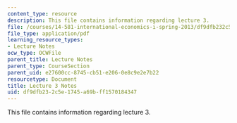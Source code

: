 ```yaml
---
content_type: resource
description: This file contains information regarding lecture 3.
file: /courses/14-581-international-economics-i-spring-2013/df9dfb232c5e1745a69bff1570184347_MIT14_581S13_classnotes3.pdf
file_type: application/pdf
learning_resource_types:
- Lecture Notes
ocw_type: OCWFile
parent_title: Lecture Notes
parent_type: CourseSection
parent_uid: e27600cc-8745-cb51-e206-0e8c9e2e7b22
resourcetype: Document
title: Lecture 3 Notes
uid: df9dfb23-2c5e-1745-a69b-ff1570184347
---
```

This file contains information regarding lecture 3.

